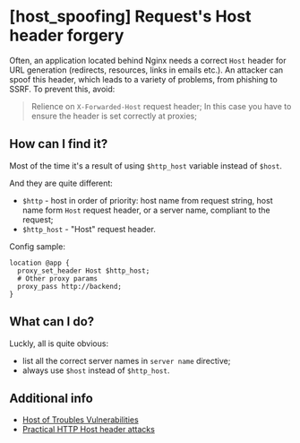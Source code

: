 # [host_spoofing] Request's Host header forgery

Often, an application located behind Nginx needs a correct `Host` header for URL generation (redirects, resources, links in emails etc.).
An attacker can spoof this header, which leads to a variety of problems, from phishing to SSRF. To prevent this, avoid:
> Relience on `X-Forwarded-Host` request header;
> In this case you have to ensure the header is set correctly at proxies;

## How can I find it?
Most of the time it's a result of using `$http_host` variable instead of `$host`.

And they are quite different:
  * `$http` - host in order of priority: host name from request string, host name form `Host` request header, or a server name, compliant to the request;
  * `$http_host` - "Host" request header.

Config sample:
```nginx
location @app {
  proxy_set_header Host $http_host;
  # Other proxy params
  proxy_pass http://backend;
}
```

## What can I do?
Luckly, all is quite obvious:
 * list all the correct server names in `server name` directive;
 * always use `$host` instead of `$http_host`.

## Additional info
  * [Host of Troubles Vulnerabilities](https://hostoftroubles.com/)
  * [Practical HTTP Host header attacks](http://www.skeletonscribe.net/2013/05/practical-http-host-header-attacks.html)